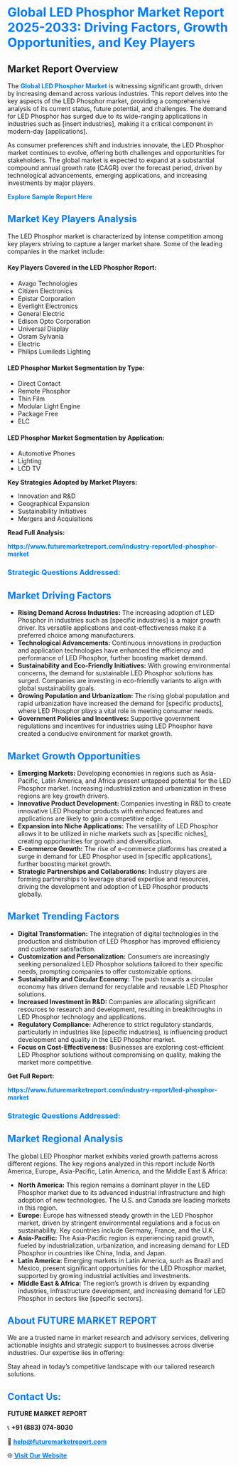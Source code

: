 <h1 style="color: #007BFF;">Global LED Phosphor Market Report 2025-2033: Driving Factors, Growth Opportunities, and Key Players</h1>

<section id="overview">
<h2>Market Report Overview</h2>
<p>The <a href="https://www.futuremarketreport.com/industry-report/led-phosphor-market" style="color: #007BFF; text-decoration: none;"><strong>Global LED Phosphor Market</strong></a> is witnessing significant growth, driven by increasing demand across various industries. This report delves into the key aspects of the LED Phosphor market, providing a comprehensive analysis of its current status, future potential, and challenges. The demand for LED Phosphor has surged due to its wide-ranging applications in industries such as [insert industries], making it a critical component in modern-day [applications].</p>
<p>As consumer preferences shift and industries innovate, the LED Phosphor market continues to evolve, offering both challenges and opportunities for stakeholders. The global market is expected to expand at a substantial compound annual growth rate (CAGR) over the forecast period, driven by technological advancements, emerging applications, and increasing investments by major players.</p>
</section>

<section id="overview">
<p><a href="https://www.futuremarketreport.com/request-sample/reportId=85552" style="color: #007BFF; text-decoration: none;"><strong>Explore Sample Report Here</strong></a></p>
</section>

<section id="key-players">
<h2 style="color: #007BFF;">Market Key Players Analysis</h2>
<p>The LED Phosphor market is characterized by intense competition among key players striving to capture a larger market share. Some of the leading companies in the market include:</p>
<h4>Key Players Covered in the LED Phosphor Report:</h4>
<ul><li>Avago Technologies</li><li>Citizen Electronics</li><li>Epistar Corporation</li><li>Everlight Electronics</li><li>General Electric</li><li>Edison Opto Corporation</li><li>Universal Display</li><li>Osram Sylvania</li><li>Electric</li><li>Philips Lumileds Lighting</li></ul>
<h4>LED Phosphor Market Segmentation by Type:</h4>
<ul><li>Direct Contact</li><li>Remote Phosphor</li><li>Thin Film</li><li>Modular Light Engine</li><li>Package Free</li><li>ELC</li></ul>

<h4>LED Phosphor Market Segmentation by Application:</h4>
<ul><li>Automotive Phones</li><li>Lighting</li><li>LCD TV</li></ul>
<p><strong>Key Strategies Adopted by Market Players:</strong></p>
<ul>
<li>Innovation and R&D</li>
<li>Geographical Expansion</li>
<li>Sustainability Initiatives</li>
<li>Mergers and Acquisitions</li>
</ul>
</section>

<section>
<p><strong>Read Full Analysis: </strong></p><a href="https://www.futuremarketreport.com/industry-report/led-phosphor-market" style="color: #007BFF; text-decoration: none;"><strong>https://www.futuremarketreport.com/industry-report/led-phosphor-market</strong></a>
<h3 style="color: #007BFF;">Strategic Questions Addressed:</h3>
</section>

<section id="driving-factors">
<h2 style="color: #007BFF;">Market Driving Factors</h2>
<ul>
<li><strong>Rising Demand Across Industries:</strong> The increasing adoption of LED Phosphor in industries such as [specific industries] is a major growth driver. Its versatile applications and cost-effectiveness make it a preferred choice among manufacturers.</li>
<li><strong>Technological Advancements:</strong> Continuous innovations in production and application technologies have enhanced the efficiency and performance of LED Phosphor, further boosting market demand.</li>
<li><strong>Sustainability and Eco-Friendly Initiatives:</strong> With growing environmental concerns, the demand for sustainable LED Phosphor solutions has surged. Companies are investing in eco-friendly variants to align with global sustainability goals.</li>
<li><strong>Growing Population and Urbanization:</strong> The rising global population and rapid urbanization have increased the demand for [specific products], where LED Phosphor plays a vital role in meeting consumer needs.</li>
<li><strong>Government Policies and Incentives:</strong> Supportive government regulations and incentives for industries using LED Phosphor have created a conducive environment for market growth.</li>
</ul>
</section>

<section id="growth-opportunities">
<h2 style="color: #007BFF;">Market Growth Opportunities</h2>
<ul>
<li><strong>Emerging Markets:</strong> Developing economies in regions such as Asia-Pacific, Latin America, and Africa present untapped potential for the LED Phosphor market. Increasing industrialization and urbanization in these regions are key growth drivers.</li>
<li><strong>Innovative Product Development:</strong> Companies investing in R&D to create innovative LED Phosphor products with enhanced features and applications are likely to gain a competitive edge.</li>
<li><strong>Expansion into Niche Applications:</strong> The versatility of LED Phosphor allows it to be utilized in niche markets such as [specific niches], creating opportunities for growth and diversification.</li>
<li><strong>E-commerce Growth:</strong> The rise of e-commerce platforms has created a surge in demand for LED Phosphor used in [specific applications], further boosting market growth.</li>
<li><strong>Strategic Partnerships and Collaborations:</strong> Industry players are forming partnerships to leverage shared expertise and resources, driving the development and adoption of LED Phosphor products globally.</li>
</ul>
</section>

<section id="trending-factors">
<h2 style="color: #007BFF;">Market Trending Factors</h2>
<ul>
<li><strong>Digital Transformation:</strong> The integration of digital technologies in the production and distribution of LED Phosphor has improved efficiency and customer satisfaction.</li>
<li><strong>Customization and Personalization:</strong> Consumers are increasingly seeking personalized LED Phosphor solutions tailored to their specific needs, prompting companies to offer customizable options.</li>
<li><strong>Sustainability and Circular Economy:</strong> The push towards a circular economy has driven demand for recyclable and reusable LED Phosphor solutions.</li>
<li><strong>Increased Investment in R&D:</strong> Companies are allocating significant resources to research and development, resulting in breakthroughs in LED Phosphor technology and applications.</li>
<li><strong>Regulatory Compliance:</strong> Adherence to strict regulatory standards, particularly in industries like [specific industries], is influencing product development and quality in the LED Phosphor market.</li>
<li><strong>Focus on Cost-Effectiveness:</strong> Businesses are exploring cost-efficient LED Phosphor solutions without compromising on quality, making the market more competitive.</li>
</ul>
</section>

<section>
<p><strong>Get Full Report: </strong></p><a href="https://www.futuremarketreport.com/industry-report/led-phosphor-market" style="color: #007BFF; text-decoration: none;"><strong>https://www.futuremarketreport.com/industry-report/led-phosphor-market</strong></a>
<h3 style="color: #007BFF;">Strategic Questions Addressed:</h3>
</section>


<section id="regional-analysis">
<h2 style="color: #007BFF;">Market Regional Analysis</h2>
<p>The global LED Phosphor market exhibits varied growth patterns across different regions. The key regions analyzed in this report include North America, Europe, Asia-Pacific, Latin America, and the Middle East & Africa:</p>
<ul>
<li><strong>North America:</strong> This region remains a dominant player in the LED Phosphor market due to its advanced industrial infrastructure and high adoption of new technologies. The U.S. and Canada are leading markets in this region.</li>
<li><strong>Europe:</strong> Europe has witnessed steady growth in the LED Phosphor market, driven by stringent environmental regulations and a focus on sustainability. Key countries include Germany, France, and the U.K.</li>
<li><strong>Asia-Pacific:</strong> The Asia-Pacific region is experiencing rapid growth, fueled by industrialization, urbanization, and increasing demand for LED Phosphor in countries like China, India, and Japan.</li>
<li><strong>Latin America:</strong> Emerging markets in Latin America, such as Brazil and Mexico, present significant opportunities for the LED Phosphor market, supported by growing industrial activities and investments.</li>
<li><strong>Middle East & Africa:</strong> The region’s growth is driven by expanding industries, infrastructure development, and increasing demand for LED Phosphor in sectors like [specific sectors].</li>
</ul>
</section>

<footer>
<h2 style="color: #007BFF;">About FUTURE MARKET REPORT</h2>
<p>We are a trusted name in market research and advisory services, delivering actionable insights and strategic support to businesses across diverse industries. Our expertise lies in offering:</p>

<p>Stay ahead in today’s competitive landscape with our tailored research solutions.</p>

<h2 style="color: #007BFF;">Contact Us:</h2>
<p><strong>FUTURE MARKET REPORT</strong></p>
<p>📞 <strong>+91 (883) 074-8030</strong></p>
<p>📧 <strong><a href="mailto:help@futuremarketreport.com" style="color: #007BFF;">help@futuremarketreport.com</a></strong></p>
<p>🌐 <strong><a href="https://www.futuremarketreport.com/" style="color: #007BFF;">Visit Our Website</a></strong></p>
</footer>
